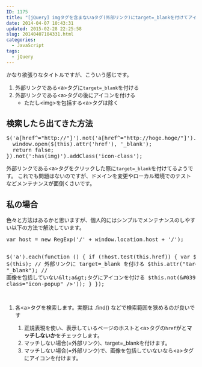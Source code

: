 ```yaml
---
ID: 1175
title: "[jQuery] imgタグを含まないaタグ(外部リンク)にtarget=_blankを付けてアイコンを表示する方法"
date: 2014-04-07 10:43:31
updated: 2015-02-28 22:25:58
slug: 20140407104331.html
categories:
  - JavaScript
tags:
  - jQuery
---
```


かなり欲張りなタイトルですが、こういう感じです。

<ol>
  <li>外部リンクである&lt;a&gt;タグに<code>target=_blank</code>を付ける</li>
  <li>外部リンクである&lt;a&gt;タグの後にアイコンを付ける
    <ul>
      <li>ただし&lt;img&gt;を包括する&lt;a&gt;タグは除く</li>
    </ul>
  </li>
</ol>
<!--more-->
<h2>検索したら出てきた方法</h2>
<pre class="linenums js">$('a[href^="http://"]').not('a[href^="http://hoge.hoge/"]').click(function(){
  window.open($(this).attr('href'), '_blank');
  return false;
}).not(':has(img)').addClass('icon-class');
</pre>
外部リンクである&lt;a&gt;タグをクリックした際に<code>target=_blank</code>を付けてるようです。
これでも問題はないのですが、ドメインを変更やローカル環境でのテストなどメンテナンスが面倒くさいです。

<h2>私の場合</h2>
色々と方法はあるかと思いますが、個人的にはシンプルでメンテナンスのしやすい以下の方法で解決しています。
<pre class="linenums js">
var host = new RegExp(&#039;/&#039; + window.location.host + &#039;/&#039;);

$(&#039;a&#039;).each(function () {
  if (!host.test(this.href)) {
    var $this = $(this);
    // 外部リンクに target=_blank を付ける
    $this.attr(&quot;target&quot;, &quot;\_blank&quot;);
// 画像を包括していない&amp;lt;a&amp;gt;タグにアイコンを付ける
$this.not(&#039;:has(img)&#039;).append($.parseHTML(&#039;&lt;span class=&quot;icon-popup&quot; /&gt;&#039;));
}
});

</pre>
<ol>
  <li>各&lt;a&gt;タグを検索します。<span class="text-muted">実際は .find() などで検索範囲を狭めるのが良いです</span></li>
  <ol>
    <li>正規表現を使い、表示しているページのホストと&lt;a&gt;タグの<code>href</code>がと<strong>マッチしないか</strong>をチェックします。</li>
    <li>マッチしない場合(=外部リンク)、target=_blankを付けます。</li>
    <li>マッチしない場合(=外部リンク)で、画像を包括していないなら&lt;a&gt;タグにアイコンを付けます。</li>
  </ol>
</ol>
